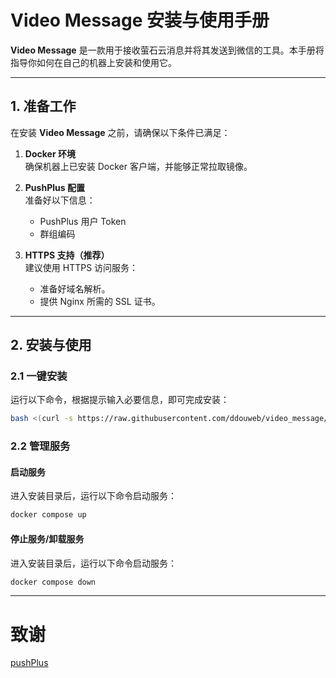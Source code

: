 # Video Message 安装与使用手册

**Video Message** 是一款用于接收萤石云消息并将其发送到微信的工具。本手册将指导你如何在自己的机器上安装和使用它。

---

## 1. 准备工作

在安装 **Video Message** 之前，请确保以下条件已满足：

1. **Docker 环境**  
   确保机器上已安装 Docker 客户端，并能够正常拉取镜像。

2. **PushPlus 配置**  
   准备好以下信息：
    - PushPlus 用户 Token
    - 群组编码

3. **HTTPS 支持（推荐）**  
   建议使用 HTTPS 访问服务：
    - 准备好域名解析。
    - 提供 Nginx 所需的 SSL 证书。

---

## 2. 安装与使用

### 2.1 一键安装

运行以下命令，根据提示输入必要信息，即可完成安装：

```bash
bash <(curl -s https://raw.githubusercontent.com/ddouweb/video_message/master/install.sh)
```

### 2.2 管理服务

#### 启动服务

进入安装目录后，运行以下命令启动服务：

```bash
docker compose up
```

#### 停止服务/卸载服务

进入安装目录后，运行以下命令启动服务：

```bash
docker compose down
```

----
# 致谢
[pushPlus](https://www.pushplus.plus/)